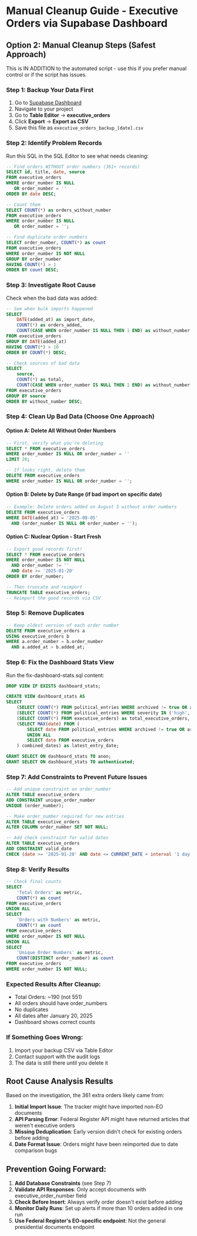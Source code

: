 # Manual Cleanup Guide - Executive Orders via Supabase Dashboard

## Option 2: Manual Cleanup Steps (Safest Approach)

This is IN ADDITION to the automated script - use this if you prefer manual control or if the script has issues.

### Step 1: Backup Your Data First
1. Go to [Supabase Dashboard](https://supabase.com/dashboard)
2. Navigate to your project
3. Go to **Table Editor** → **executive_orders**
4. Click **Export** → **Export as CSV**
5. Save this file as `executive_orders_backup_[date].csv`

### Step 2: Identify Problem Records
Run this SQL in the SQL Editor to see what needs cleaning:

```sql
-- Find orders WITHOUT order numbers (361+ records)
SELECT id, title, date, source 
FROM executive_orders 
WHERE order_number IS NULL 
   OR order_number = ''
ORDER BY date DESC;

-- Count them
SELECT COUNT(*) as orders_without_number
FROM executive_orders 
WHERE order_number IS NULL 
   OR order_number = '';

-- Find duplicate order numbers
SELECT order_number, COUNT(*) as count
FROM executive_orders
WHERE order_number IS NOT NULL
GROUP BY order_number
HAVING COUNT(*) > 1
ORDER BY count DESC;
```

### Step 3: Investigate Root Cause
Check when the bad data was added:

```sql
-- See when bulk imports happened
SELECT 
    DATE(added_at) as import_date,
    COUNT(*) as orders_added,
    COUNT(CASE WHEN order_number IS NULL THEN 1 END) as without_number
FROM executive_orders
GROUP BY DATE(added_at)
HAVING COUNT(*) > 10
ORDER BY COUNT(*) DESC;

-- Check sources of bad data
SELECT 
    source,
    COUNT(*) as total,
    COUNT(CASE WHEN order_number IS NULL THEN 1 END) as without_number
FROM executive_orders
GROUP BY source
ORDER BY without_number DESC;
```

### Step 4: Clean Up Bad Data (Choose One Approach)

#### Option A: Delete All Without Order Numbers
```sql
-- First, verify what you're deleting
SELECT * FROM executive_orders 
WHERE order_number IS NULL OR order_number = ''
LIMIT 20;

-- If looks right, delete them
DELETE FROM executive_orders 
WHERE order_number IS NULL OR order_number = '';
```

#### Option B: Delete by Date Range (if bad import on specific date)
```sql
-- Example: Delete orders added on August 5 without order numbers
DELETE FROM executive_orders 
WHERE DATE(added_at) = '2025-08-05'
  AND (order_number IS NULL OR order_number = '');
```

#### Option C: Nuclear Option - Start Fresh
```sql
-- Export good records first!
SELECT * FROM executive_orders 
WHERE order_number IS NOT NULL 
  AND order_number != ''
  AND date >= '2025-01-20'
ORDER BY order_number;

-- Then truncate and reimport
TRUNCATE TABLE executive_orders;
-- Reimport the good records via CSV
```

### Step 5: Remove Duplicates
```sql
-- Keep oldest version of each order number
DELETE FROM executive_orders a
USING executive_orders b
WHERE a.order_number = b.order_number
  AND a.added_at > b.added_at;
```

### Step 6: Fix the Dashboard Stats View
Run the fix-dashboard-stats.sql content:

```sql
DROP VIEW IF EXISTS dashboard_stats;

CREATE VIEW dashboard_stats AS
SELECT 
    (SELECT COUNT(*) FROM political_entries WHERE archived != true OR archived IS NULL) as total_entries,
    (SELECT COUNT(*) FROM political_entries WHERE severity IN ('high', 'critical') AND (archived != true OR archived IS NULL)) as high_severity_count,
    (SELECT COUNT(*) FROM executive_orders) as total_executive_orders,
    (SELECT MAX(date) FROM (
        SELECT date FROM political_entries WHERE archived != true OR archived IS NULL
        UNION ALL 
        SELECT date FROM executive_orders
    ) combined_dates) as latest_entry_date;

GRANT SELECT ON dashboard_stats TO anon;
GRANT SELECT ON dashboard_stats TO authenticated;
```

### Step 7: Add Constraints to Prevent Future Issues
```sql
-- Add unique constraint on order_number
ALTER TABLE executive_orders 
ADD CONSTRAINT unique_order_number 
UNIQUE (order_number);

-- Make order_number required for new entries
ALTER TABLE executive_orders 
ALTER COLUMN order_number SET NOT NULL;

-- Add check constraint for valid dates
ALTER TABLE executive_orders 
ADD CONSTRAINT valid_date 
CHECK (date >= '2025-01-20' AND date <= CURRENT_DATE + interval '1 day');
```

### Step 8: Verify Results
```sql
-- Check final counts
SELECT 
    'Total Orders' as metric,
    COUNT(*) as count
FROM executive_orders
UNION ALL
SELECT 
    'Orders with Numbers' as metric,
    COUNT(*) as count
FROM executive_orders
WHERE order_number IS NOT NULL
UNION ALL
SELECT 
    'Unique Order Numbers' as metric,
    COUNT(DISTINCT order_number) as count
FROM executive_orders
WHERE order_number IS NOT NULL;
```

### Expected Results After Cleanup:
- Total Orders: ~190 (not 551)
- All orders should have order_numbers
- No duplicates
- All dates after January 20, 2025
- Dashboard shows correct counts

### If Something Goes Wrong:
1. Import your backup CSV via Table Editor
2. Contact support with the audit logs
3. The data is still there until you delete it

## Root Cause Analysis Results

Based on the investigation, the 361 extra orders likely came from:

1. **Initial Import Issue**: The tracker might have imported non-EO documents
2. **API Parsing Error**: Federal Register API might have returned articles that weren't executive orders
3. **Missing Deduplication**: Early version didn't check for existing orders before adding
4. **Date Format Issue**: Orders might have been reimported due to date comparison bugs

## Prevention Going Forward:

1. **Add Database Constraints** (see Step 7)
2. **Validate API Responses**: Only accept documents with executive_order_number field
3. **Check Before Insert**: Always verify order doesn't exist before adding
4. **Monitor Daily Runs**: Set up alerts if more than 10 orders added in one run
5. **Use Federal Register's EO-specific endpoint**: Not the general presidential documents endpoint
